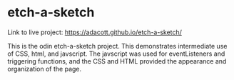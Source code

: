 # etch-a-sketch

Link to live project: https://adacott.github.io/etch-a-sketch/

This is the odin etch-a-sketch project. This demonstrates intermediate use of CSS, html,
and javscript. The javscript was used for eventListeners and triggering functions, and the CSS
and HTML provided the appearance and organization of the page.
